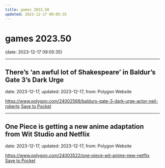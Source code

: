 ```yaml
---
title: games 2023.50
updated: 2023-12-17 09:05:35
---
```


# games 2023.50

(date: 2023-12-17 09:05:35)

---

## There’s ‘an awful lot of Shakespeare’ in Baldur’s Gate 3’s Dark Urge

date: 2023-12-17, updated: 2023-12-17, from: Polygon Website



<span class="feed-item-link">
<a href="https://www.polygon.com/24002568/baldurs-gate-3-dark-urge-actor-neil-roberts">https://www.polygon.com/24002568/baldurs-gate-3-dark-urge-actor-neil-roberts</a> <a href="https://getpocket.com/save" class="pocket-btn" data-lang="en" data-save-url="https://www.polygon.com/24002568/baldurs-gate-3-dark-urge-actor-neil-roberts">Save to Pocket</a>
</span>

---

## One Piece is getting a new anime adaptation from Wit Studio and Netflix

date: 2023-12-17, updated: 2023-12-17, from: Polygon Website



<span class="feed-item-link">
<a href="https://www.polygon.com/24003522/one-piece-wit-anime-new-netflix">https://www.polygon.com/24003522/one-piece-wit-anime-new-netflix</a> <a href="https://getpocket.com/save" class="pocket-btn" data-lang="en" data-save-url="https://www.polygon.com/24003522/one-piece-wit-anime-new-netflix">Save to Pocket</a>
</span>



<script type="text/javascript">!function(d,i){if(!d.getElementById(i)){var j=d.createElement("script");j.id=i;j.src="https://widgets.getpocket.com/v1/j/btn.js?v=1";var w=d.getElementById(i);d.body.appendChild(j);}}(document,"pocket-btn-js");</script>


